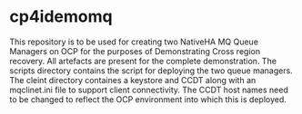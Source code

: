 # cp4idemomq

This repository is to be used for creating two NativeHA MQ Queue Managers on OCP for the purposes of Demonstrating Cross region recovery.
All artefacts are present for the complete demonstration.
The scripts directory contains the script for deploying the two queue managers.
The cleint directory containes a keystore and CCDT along with an mqclinet.ini file to support client connectivity.
The CCDT host names need to be changed to reflect the OCP environment into which this is deployed.
